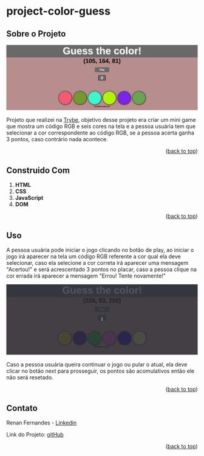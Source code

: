 <a name="readme-top"></a>
# project-color-guess

## Sobre o Projeto

![Color Guess Screen Shot](./projectImage.png)

Projeto que realizei na [Trybe](https://github.com/tryber),  objetivo desse projeto era criar um mini game que mostra um código RGB e seis cores na tela e a pessoa usuária tem que selecionar a cor correspondente ao código RGB, se a pessoa acerta ganha 3 pontos, caso contrário nada acontece.

<p align="right">(<a href="#readme-top">back to top</a>)</p>

## Construido Com
 1. **HTML**
 2. **CSS**
 3. **JavaScript**
 4. **DOM**

<p align="right">(<a href="#readme-top">back to top</a>)</p>

## Uso

A pessoa usuária pode iniciar o jogo clicando no botão de play, ao iniciar o jogo irá aparecer na tela um código RGB referente a cor qual ela deve selecionar, caso ela selecione a cor correta irá aparecer uma mensagem "Acertou!" e será acrescentado 3 pontos no placar, caso a pessoa clique na cor errada irá aparecer a mensagem "Errou! Tente novamente!"

![Color Gess Gif](./projectGif.gif)

Caso a pessoa usuária queira continuar o jogo ou pular o atual, ela deve clicar no botão next para prosseguir, os pontos são acomulativos então ele não será resetado.

<p align="right">(<a href="#readme-top">back to top</a>)</p>

## Contato

Renan Fernandes - [Linkedin](https://www.linkedin.com/in/orenanfernandes/)

Link do Projeto: [gitHub](https://github.com/RenanFernandess/project-color-guess)

<p align="right">(<a href="#readme-top">back to top</a>)</p>
